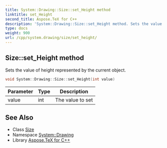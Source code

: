 ```yaml
---
title: System::Drawing::Size::set_Height method
linktitle: set_Height
second_title: Aspose.TeX for C++
description: 'System::Drawing::Size::set_Height method. Sets the value of height represented by the current object in C++.'
type: docs
weight: 900
url: /cpp/system.drawing/size/set_height/
---
```

## Size::set_Height method


Sets the value of height represented by the current object.

```cpp
void System::Drawing::Size::set_Height(int value)
```


| Parameter | Type | Description |
| --- | --- | --- |
| value | int | The value to set |

## See Also

* Class [Size](../)
* Namespace [System::Drawing](../../)
* Library [Aspose.TeX for C++](../../../)
